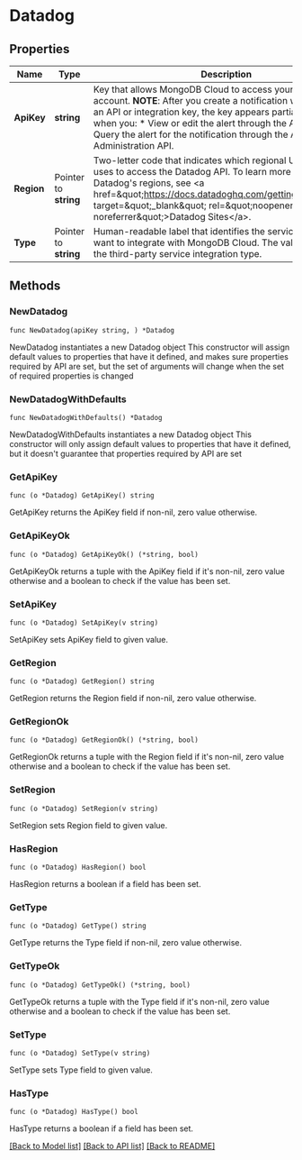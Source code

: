 # Datadog

## Properties

Name | Type | Description | Notes
------------ | ------------- | ------------- | -------------
**ApiKey** | **string** | Key that allows MongoDB Cloud to access your Datadog account.  **NOTE**: After you create a notification which requires an API or integration key, the key appears partially redacted when you:  * View or edit the alert through the Atlas UI.  * Query the alert for the notification through the Atlas Administration API. | 
**Region** | Pointer to **string** | Two-letter code that indicates which regional URL MongoDB uses to access the Datadog API.  To learn more about Datadog&#39;s regions, see &lt;a href&#x3D;\&quot;https://docs.datadoghq.com/getting_started/site/\&quot; target&#x3D;\&quot;_blank\&quot; rel&#x3D;\&quot;noopener noreferrer\&quot;&gt;Datadog Sites&lt;/a&gt;. | [optional] 
**Type** | Pointer to **string** | Human-readable label that identifies the service to which you want to integrate with MongoDB Cloud. The value must match the third-party service integration type. | [optional] 

## Methods

### NewDatadog

`func NewDatadog(apiKey string, ) *Datadog`

NewDatadog instantiates a new Datadog object
This constructor will assign default values to properties that have it defined,
and makes sure properties required by API are set, but the set of arguments
will change when the set of required properties is changed

### NewDatadogWithDefaults

`func NewDatadogWithDefaults() *Datadog`

NewDatadogWithDefaults instantiates a new Datadog object
This constructor will only assign default values to properties that have it defined,
but it doesn't guarantee that properties required by API are set

### GetApiKey

`func (o *Datadog) GetApiKey() string`

GetApiKey returns the ApiKey field if non-nil, zero value otherwise.

### GetApiKeyOk

`func (o *Datadog) GetApiKeyOk() (*string, bool)`

GetApiKeyOk returns a tuple with the ApiKey field if it's non-nil, zero value otherwise
and a boolean to check if the value has been set.

### SetApiKey

`func (o *Datadog) SetApiKey(v string)`

SetApiKey sets ApiKey field to given value.


### GetRegion

`func (o *Datadog) GetRegion() string`

GetRegion returns the Region field if non-nil, zero value otherwise.

### GetRegionOk

`func (o *Datadog) GetRegionOk() (*string, bool)`

GetRegionOk returns a tuple with the Region field if it's non-nil, zero value otherwise
and a boolean to check if the value has been set.

### SetRegion

`func (o *Datadog) SetRegion(v string)`

SetRegion sets Region field to given value.

### HasRegion

`func (o *Datadog) HasRegion() bool`

HasRegion returns a boolean if a field has been set.

### GetType

`func (o *Datadog) GetType() string`

GetType returns the Type field if non-nil, zero value otherwise.

### GetTypeOk

`func (o *Datadog) GetTypeOk() (*string, bool)`

GetTypeOk returns a tuple with the Type field if it's non-nil, zero value otherwise
and a boolean to check if the value has been set.

### SetType

`func (o *Datadog) SetType(v string)`

SetType sets Type field to given value.

### HasType

`func (o *Datadog) HasType() bool`

HasType returns a boolean if a field has been set.


[[Back to Model list]](../README.md#documentation-for-models) [[Back to API list]](../README.md#documentation-for-api-endpoints) [[Back to README]](../README.md)


